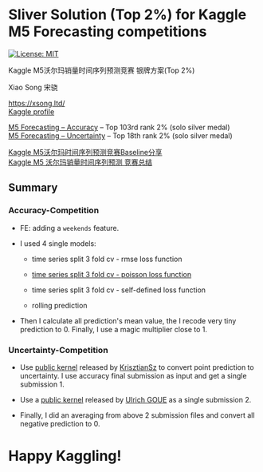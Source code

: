# Sliver Solution (Top 2%) for Kaggle M5 Forecasting competitions

[![License: MIT](https://img.shields.io/badge/License-MIT-purple.svg)](https://opensource.org/licenses/MIT)

Kaggle M5沃尔玛销量时间序列预测竞赛 银牌方案(Top 2%) 

Xiao Song 宋骁

<https://xsong.ltd/>     
[Kaggle profile](https://www.kaggle.com/rikdifos/)


[M5 Forecasting – Accuracy](https://www.kaggle.com/c/m5-forecasting-accuracy) – Top 103rd rank 2% (solo silver medal)   
[M5 Forecasting – Uncertainty](https://www.kaggle.com/c/m5-forecasting-uncertainty) – Top 18th rank 2% (solo silver medal)  


[Kaggle M5沃尔玛时间序列预测竞赛Baseline分享](https://mp.weixin.qq.com/s/E9vJwE5Vpa-TFrjeLyBT_A)   
[Kaggle M5 沃尔玛销量时间序列预测 竞赛总结](https://mp.weixin.qq.com/s/3JHWeYbh2uhqjw7IJoeOiQ)

## Summary

### Accuracy-Competition

+ FE: adding a `weekends` feature.

+ I used 4 single models:
    
    + time series split 3 fold cv - rmse loss function
    
    + [time series split 3 fold cv - poisson loss function](https://www.kaggle.com/rikdifos/timeseriessplit-cv-poisson)
    
    + time series split 3 fold cv - self-defined loss function
    
    + rolling prediction

+ Then I calculate all prediction's mean value, the I recode very tiny prediction to 0. Finally, I use a magic multiplier close to 1.

### Uncertainty-Competition

+ Use [public kernel](https://www.kaggle.com/szmnkrisz97/point-to-uncertainty-different-ranges-per-level) released by [KrisztianSz](https://www.kaggle.com/szmnkrisz97) to convert point prediction to uncertainty. I use accuracy final submission as input and get a single submission 1.

+ Use a [public kernel](https://www.kaggle.com/ulrich07/quantile-regression-with-keras) released by [Ulrich GOUE](https://www.kaggle.com/ulrich07) as a single submission 2.

+ Finally, I did an averaging from above 2 submission files and convert all negative prediction to 0.

# Happy Kaggling!










